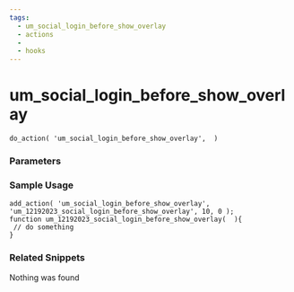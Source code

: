 ```yaml
---
tags: 
  - um_social_login_before_show_overlay
  - actions
  - 
  - hooks
---
```

# um\_social\_login\_before\_show\_overlay

``` php:no-line-numbers
do_action( 'um_social_login_before_show_overlay',  )
```
<div class='hook-sep'></div>

### Parameters

<div class='hook-sep'></div>



### Sample Usage

``` php:no-line-numbers
add_action( 'um_social_login_before_show_overlay', 'um_12192023_social_login_before_show_overlay', 10, 0 );
function um_12192023_social_login_before_show_overlay(  ){
 // do something
}
```
<div class='hook-sep'></div>



### Related Snippets

Nothing was found

